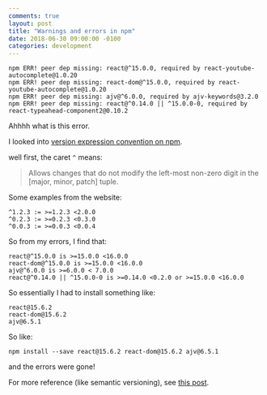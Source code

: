 ```yaml
---
comments: true
layout: post
title: "Warnings and errors in npm"
date: 2018-06-30 09:00:00 -0100
categories: development
---
```


```
npm ERR! peer dep missing: react@^15.0.0, required by react-youtube-autocomplete@1.0.20
npm ERR! peer dep missing: react-dom@^15.0.0, required by react-youtube-autocomplete@1.0.20
npm ERR! peer dep missing: ajv@^6.0.0, required by ajv-keywords@3.2.0
npm ERR! peer dep missing: react@^0.14.0 || ^15.0.0-0, required by react-typeahead-component2@0.10.2
```

Ahhhh what is this error. 

I looked into [version expression convention on npm](https://docs.npmjs.com/misc/semver#caret-ranges-123-025-004).

well first, the caret `^` means:

> Allows changes that do not modify the left-most non-zero digit in the [major, minor, patch] tuple. 

Some examples from the website:
```
^1.2.3 := >=1.2.3 <2.0.0
^0.2.3 := >=0.2.3 <0.3.0
^0.0.3 := >=0.0.3 <0.0.4
```

So from my errors, I find that:
```
react@^15.0.0 is >=15.0.0 <16.0.0 
react-dom@^15.0.0 is >=15.0.0 <16.0.0
ajv@^6.0.0 is >=6.0.0 < 7.0.0
react@^0.14.0 || ^15.0.0-0 is >=0.14.0 <0.2.0 or >=15.0.0 <16.0.0
```
So essentially I had to install something like:
```
react@15.6.2
react-dom@15.6.2
ajv@6.5.1
```

So like:
```
npm install --save react@15.6.2 react-dom@15.6.2 ajv@6.5.1
```

and the errors were gone!

For more reference (like semantic versioning), see [this post](https://60devs.com/npm-install-specific-version.html). 